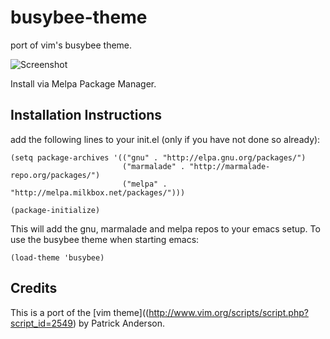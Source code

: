 busybee-theme
=============

port of vim's busybee theme.

![Screenshot](https://github.com/mswift42/busybee-theme/raw/master/Screenshot.png)

Install via Melpa Package Manager.

Installation Instructions
-------------------------

add the following lines to your init.el (only if you have not done so already):

    (setq package-archives '(("gnu" . "http://elpa.gnu.org/packages/")
                             ("marmalade" . "http://marmalade-repo.org/packages/")
                             ("melpa" . "http://melpa.milkbox.net/packages/")))

    (package-initialize)



This will add the gnu, marmalade and melpa repos to your emacs setup.
To use the busybee theme when starting emacs:

    (load-theme 'busybee)


Credits
-------

This is a port of the [vim theme]((http://www.vim.org/scripts/script.php?script_id=2549) by Patrick Anderson.





